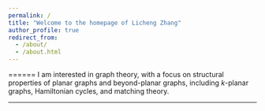 ```yaml
---
permalink: /
title: "Welcome to the homepage of Licheng Zhang"
author_profile: true
redirect_from: 
  - /about/
  - /about.html
---
```





======
I am interested in graph theory, with a focus on structural properties of planar graphs and beyond-planar graphs, including $k$-planar graphs, Hamiltonian cycles, and matching theory.


------
